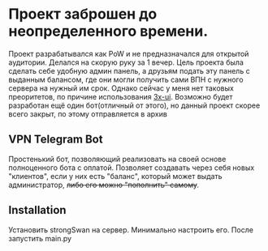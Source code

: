 # Проект заброшен до неопределенного времени.
Проект разрабатывался как PoW и не предназначался для открытой аудитории. Делался на скорую руку за 1 вечер.
Цель проекта была сделать себе удобную админ панель, а друзьям подать эту панель с выданным балансом, где они могли получить сами ВПН с нужного сервера
на нужный им срок.
Однако сейчас у меня нет таковых преоритетов, по причине использования [3x-ui](https://github.com/MHSanaei/3x-ui).
Возможно будет разработан ещё один бот(отличный от этого), но данный проект скорее всего закрыт, по этому отправляется в архив





## VPN Telegram Bot
Простенький бот, позволяющий реализовать на своей основе полноценного бота с оплатой. 
Позволяет создавать через себя новых "клиентов", если у них есть "баланс", который может выдать администратор, ~~либо его можно "пополнить" самому~~.
## Installation
Установить strongSwan на сервер. Минимально настроить его. После запустить main.py

